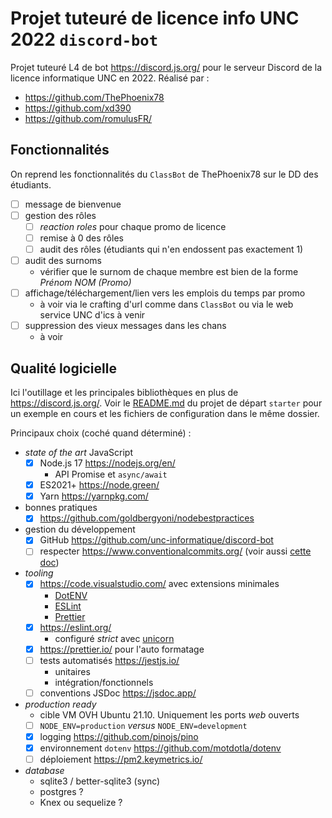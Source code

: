 # Projet tuteuré de licence info UNC 2022 `discord-bot`

Projet tuteuré L4 de bot <https://discord.js.org/> pour le serveur Discord de la licence informatique UNC en 2022. Réalisé par :

- <https://github.com/ThePhoenix78>
- <https://github.com/xd390>
- <https://github.com/romulusFR/>

## Fonctionnalités

On reprend les fonctionnalités du `ClassBot` de ThePhoenix78 sur le DD des étudiants.

- [ ] message de bienvenue
- [ ] gestion des rôles
  - [ ] _reaction roles_ pour chaque promo de licence
  - [ ] remise à 0 des rôles
  - [ ] audit des rôles (étudiants qui n'en endossent pas exactement 1)
- [ ] audit des surnoms
  - vérifier que le surnom de chaque membre est bien de la forme _Prénom NOM (Promo)_
- [ ] affichage/téléchargement/lien vers les emplois du temps par promo
  - à voir via le crafting d'url comme dans `ClassBot` ou via le web service UNC d'ics à venir
- [ ] suppression des vieux messages dans les chans
  - à voir

## Qualité logicielle

Ici l'outillage et les principales bibliothèques en plus de <https://discord.js.org/>.
Voir le [README.md](demos/starter/README.md) du projet de départ `starter` pour un exemple en cours et les fichiers de configuration dans le même dossier.

Principaux choix (coché quand déterminé) :

- _state of the art_ JavaScript
  - [X] Node.js 17 <https://nodejs.org/en/>
    - API Promise et `async/await`
  - [X] ES2021+ <https://node.green/>
  - [X] Yarn <https://yarnpkg.com/>
- bonnes pratiques
  - [X] <https://github.com/goldbergyoni/nodebestpractices>
- gestion du développement
  - [X] GitHub <https://github.com/unc-informatique/discord-bot>
  - [ ] respecter <https://www.conventionalcommits.org/> (voir aussi [cette doc](https://gist.github.com/joshbuchea/6f47e86d2510bce28f8e7f42ae84c716))
- _tooling_
  - [X] <https://code.visualstudio.com/> avec extensions minimales
    - [DotENV](https://marketplace.visualstudio.com/items?itemName=mikestead.dotenv)
    - [ESLint](https://marketplace.visualstudio.com/items?itemName=dbaeumer.vscode-eslint)
    - [Prettier](https://marketplace.visualstudio.com/items?itemName=esbenp.prettier-vscode)
  - [X] <https://eslint.org/>
    - configuré _strict_ avec [unicorn](https://github.com/sindresorhus/eslint-plugin-unicorn)
  - [X] <https://prettier.io/> pour l'auto formatage
  - [ ] tests automatisés <https://jestjs.io/>
    - unitaires
    - intégration/fonctionnels
  - [ ] conventions JSDoc <https://jsdoc.app/>
- _production ready_
  - cible VM OVH Ubuntu 21.10. Uniquement les ports _web_ ouverts
  - [ ] `NODE_ENV=production` _versus_ `NODE_ENV=development`
  - [X] logging <https://github.com/pinojs/pino>
  - [X] environnement `dotenv` <https://github.com/motdotla/dotenv>
  - [ ] déploiement <https://pm2.keymetrics.io/>
- _database_
  - sqlite3 / better-sqlite3 (sync)
  - postgres ?
  - Knex ou sequelize ?
